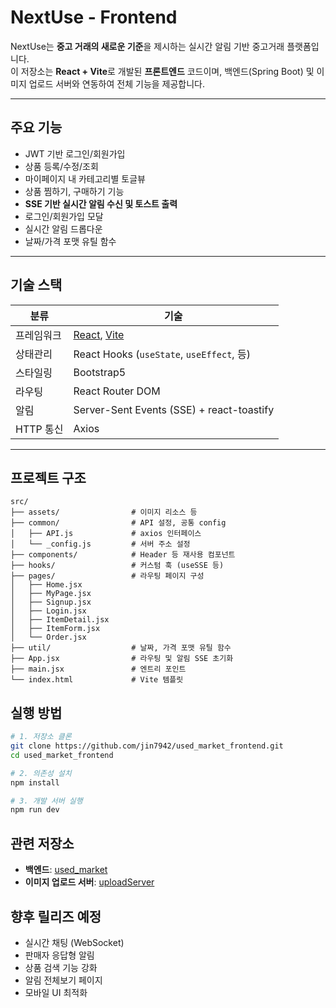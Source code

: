 # NextUse - Frontend

NextUse는 **중고 거래의 새로운 기준**을 제시하는 실시간 알림 기반 중고거래 플랫폼입니다.  
이 저장소는 **React + Vite**로 개발된 **프론트엔드** 코드이며, 백엔드(Spring Boot) 및 이미지 업로드 서버와 연동하여 전체 기능을 제공합니다.

---

## 주요 기능

-   JWT 기반 로그인/회원가입
-   상품 등록/수정/조회
-   마이페이지 내 카테고리별 토글뷰
-   상품 찜하기, 구매하기 기능
-   **SSE 기반 실시간 알림 수신 및 토스트 출력**
-   로그인/회원가입 모달
-   실시간 알림 드롭다운
-   날짜/가격 포맷 유틸 함수

---

## 기술 스택

| 분류       | 기술                                                       |
| ---------- | ---------------------------------------------------------- |
| 프레임워크 | [React](https://reactjs.org/), [Vite](https://vitejs.dev/) |
| 상태관리   | React Hooks (`useState`, `useEffect`, 등)                  |
| 스타일링   | Bootstrap5                                                 |
| 라우팅     | React Router DOM                                           |
| 알림       | Server-Sent Events (SSE) + react-toastify                  |
| HTTP 통신  | Axios                                                      |

---

## 프로젝트 구조

```
src/
├── assets/                # 이미지 리소스 등
├── common/                # API 설정, 공통 config
│   ├── API.js             # axios 인터페이스
│   └── _config.js         # 서버 주소 설정
├── components/            # Header 등 재사용 컴포넌트
├── hooks/                 # 커스텀 훅 (useSSE 등)
├── pages/                 # 라우팅 페이지 구성
│   ├── Home.jsx
│   ├── MyPage.jsx
│   ├── Signup.jsx
│   ├── Login.jsx
│   ├── ItemDetail.jsx
│   ├── ItemForm.jsx
│   └── Order.jsx
├── util/                  # 날짜, 가격 포맷 유틸 함수
├── App.jsx                # 라우팅 및 알림 SSE 초기화
├── main.jsx               # 엔트리 포인트
└── index.html             # Vite 템플릿
```

## 실행 방법

```bash
# 1. 저장소 클론
git clone https://github.com/jin7942/used_market_frontend.git
cd used_market_frontend

# 2. 의존성 설치
npm install

# 3. 개발 서버 실행
npm run dev
```

## 관련 저장소

-   **백엔드**: [used_market](https://github.com/jin7942/used_market)
-   **이미지 업로드 서버**: [uploadServer](https://github.com/jin7942/uploadServer)

## 향후 릴리즈 예정

-   실시간 채팅 (WebSocket)
-   판매자 응답형 알림
-   상품 검색 기능 강화
-   알림 전체보기 페이지
-   모바일 UI 최적화
